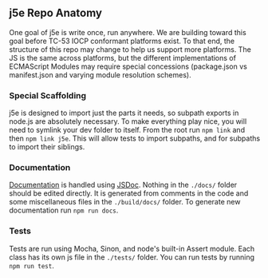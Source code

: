 ## j5e Repo Anatomy
One goal of j5e is write once, run anywhere. We are building toward this goal before TC-53 IOCP conformant platforms exist. To that end, the structure of this repo may change to help us support more platforms. The JS is the same across platforms, but the different implementations of ECMAScript Modules may require special concessions (package.json vs manifest.json and varying module resolution schemes).

### Special Scaffolding
j5e is designed to import just the parts it needs, so subpath exports in node.js are absolutely necessary. To make everything play nice, you will need to symlink your dev folder to itself. From the root run ```npm link``` and then ```npm link j5e```. This will allow tests to import subpaths, and for subpaths to import their siblings.

### Documentation
[Documentation](https://dtex.github.io/j5e/) is handled using [JSDoc](https://jsdoc.app/). Nothing in the ```./docs/``` folder should be edited directly. It is generated from comments in the code and some miscellaneous files in the ```./build/docs/``` folder. To generate new documentation run ```npm run docs```.

### Tests
Tests are run using Mocha, Sinon, and node's built-in Assert module. Each class has its own js file in the ```./tests/``` folder. You can run tests by running ```npm run test```.
